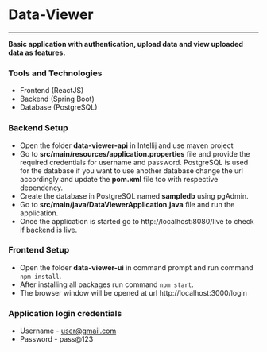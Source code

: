 # Data-Viewer

---
**Basic application with authentication, upload data and view uploaded data as features.**

### Tools and Technologies

- Frontend (ReactJS)
- Backend (Spring Boot)
- Database (PostgreSQL)

### Backend Setup

- Open the folder **data-viewer-api** in Intellij and use maven project
- Go to **src/main/resources/application.properties** file and provide the required credentials for username and password. PostgreSQL is used for the database if you want to use another database change the url accordingly and update the **pom.xml** file too with respective dependency.
- Create the database in PostgreSQL named **sampledb** using pgAdmin.
- Go to **src/main/java/DataViewerApplication.java** file and run the application.
- Once the application is started go to http://localhost:8080/live to check if backend is live.

### Frontend Setup

- Open the folder **data-viewer-ui** in command prompt and run command `npm install`.
- After installing all packages run command `npm start`.
- The browser window will be opened at url http://localhost:3000/login

### Application login credentials

- Username - user@gmail.com
- Password - pass@123

